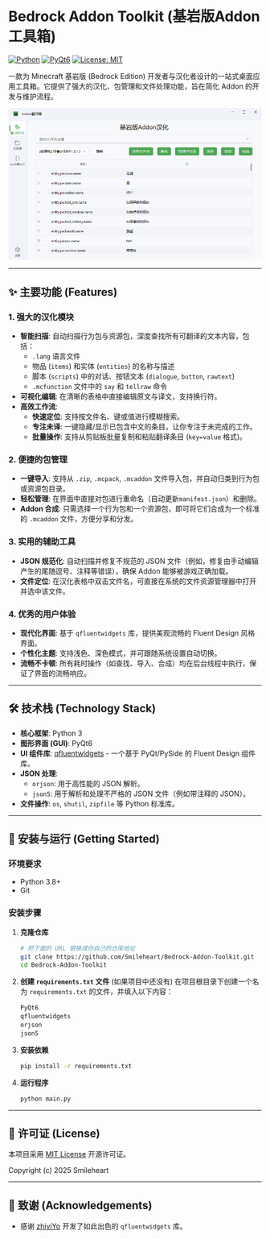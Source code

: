 # Bedrock Addon Toolkit (基岩版Addon工具箱)

[![Python](https://img.shields.io/badge/Python-3.x-blue.svg)](https://www.python.org/) [![PyQt6](https://img.shields.io/badge/UI-PyQt6-green.svg)](https://www.riverbankcomputing.com/software/pyqt/) [![License: MIT](https://img.shields.io/badge/License-MIT-yellow.svg)](https://opensource.org/licenses/MIT)

一款为 Minecraft 基岩版 (Bedrock Edition) 开发者与汉化者设计的一站式桌面应用工具箱。它提供了强大的汉化、包管理和文件处理功能，旨在简化 Addon 的开发与维护流程。

![App Screenshot](./docs/screenshot.png)

---

## ✨ 主要功能 (Features)

### 1. 强大的汉化模块
- **智能扫描**: 自动扫描行为包与资源包，深度查找所有可翻译的文本内容，包括：
  - `.lang` 语言文件
  - 物品 (`items`) 和实体 (`entities`) 的名称与描述
  - 脚本 (`scripts`) 中的对话、按钮文本 (`dialogue`, `button`, `rawtext`)
  - `.mcfunction` 文件中的 `say` 和 `tellraw` 命令
- **可视化编辑**: 在清晰的表格中直接编辑原文与译文，支持换行符。
- **高效工作流**:
  - **快速定位**: 支持按文件名、键或值进行模糊搜索。
  - **专注未译**: 一键隐藏/显示已包含中文的条目，让你专注于未完成的工作。
  - **批量操作**: 支持从剪贴板批量复制和粘贴翻译条目 (`key=value` 格式)。

### 2. 便捷的包管理
- **一键导入**: 支持从 `.zip`, `.mcpack`, `.mcaddon` 文件导入包，并自动归类到行为包或资源包目录。
- **轻松管理**: 在界面中直接对包进行重命名（自动更新`manifest.json`）和删除。
- **Addon 合成**: 只需选择一个行为包和一个资源包，即可将它们合成为一个标准的 `.mcaddon` 文件，方便分享和分发。

### 3. 实用的辅助工具
- **JSON 规范化**: 自动扫描并修复不规范的 JSON 文件（例如，修复由手动编辑产生的尾随逗号、注释等错误），确保 Addon 能够被游戏正确加载。
- **文件定位**: 在汉化表格中双击文件名，可直接在系统的文件资源管理器中打开并选中该文件。

### 4. 优秀的用户体验
- **现代化界面**: 基于 `qfluentwidgets` 库，提供美观流畅的 Fluent Design 风格界面。
- **个性化主题**: 支持浅色、深色模式，并可跟随系统设置自动切换。
- **流畅不卡顿**: 所有耗时操作（如查找、导入、合成）均在后台线程中执行，保证了界面的流畅响应。

---

## 🛠️ 技术栈 (Technology Stack)

- **核心框架**: Python 3
- **图形界面 (GUI)**: PyQt6
- **UI 组件库**: [qfluentwidgets](https://github.com/zhiyiYo/PyQt-Fluent-Widgets) - 一个基于 PyQt/PySide 的 Fluent Design 组件库。
- **JSON 处理**:
  - `orjson`: 用于高性能的 JSON 解析。
  - `json5`: 用于解析和处理不严格的 JSON 文件（例如带注释的 JSON）。
- **文件操作**: `os`, `shutil`, `zipfile` 等 Python 标准库。

---

## 🚀 安装与运行 (Getting Started)

### 环境要求
- Python 3.8+
- Git

### 安装步骤

1.  **克隆仓库**
    ```bash
    # 把下面的 URL 替换成你自己的仓库地址
    git clone https://github.com/Smileheart/Bedrock-Addon-Toolkit.git
    cd Bedrock-Addon-Toolkit
    ```

2.  **创建 `requirements.txt` 文件** (如果项目中还没有)
    在项目根目录下创建一个名为 `requirements.txt` 的文件，并填入以下内容：
    ```txt
    PyQt6
    qfluentwidgets
    orjson
    json5
    ```

3.  **安装依赖**
    ```bash
    pip install -r requirements.txt
    ```

4.  **运行程序**
    ```bash
    python main.py
    ```

---

## 📄 许可证 (License)

本项目采用 [MIT License](LICENSE) 开源许可证。

Copyright (c) 2025 Smileheart

---

## 🙏 致谢 (Acknowledgements)

- 感谢 [zhiyiYo](https://github.com/zhiyiYo) 开发了如此出色的 `qfluentwidgets` 库。
